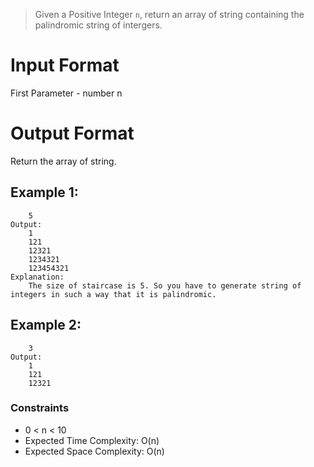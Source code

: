 > Given a Positive Integer `n`, return an array of string containing the palindromic string of intergers.

# Input Format

First Parameter - number n

# Output Format

Return the array of string.

## Example 1:

```Input:
    5
Output:
    1
    121
    12321
    1234321
    123454321
Explanation:
    The size of staircase is 5. So you have to generate string of integers in such a way that it is palindromic.
```

## Example 2:

```Input:
    3
Output:
    1
    121
    12321
```

### Constraints

- 0 < n < 10
- Expected Time Complexity: O(n)
- Expected Space Complexity: O(n)
